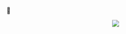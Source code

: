 ᲼<p align="center">![](https://komarev.com/ghpvc/?username=pwnhalo&abbreviated=true&color=5f94c9)</p>

